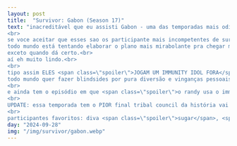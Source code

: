 ```yaml
---
layout: post
title:  "Survivor: Gabon (Season 17)"
text: "inacreditável que eu assisti Gabon - uma das temporadas mais odiadas de Survivor - imediatamente depois de Micronesia - uma das temporadas mais amadas de Survivor - e consegui gostar mais da primeira que da segunda<br>
<br>
se voce aceitar que esses sao os participante mais incompetentes de survivor da história, essa eh uma das temporadas mais divertidas de acompanhar.<br>
todo mundo está tentando elaborar o plano mais mirabolante pra chegar mais longe no jogo, e absolutamente todos eles são completamente imbecis. nenhuma estratégia faz sentido. nada dá certo.<br>
exceto quando dá certo.<br>
aí eh muito lindo.<br>
<br>
tipo assim ELES <span class=\"spoiler\">JOGAM UM IMMUNITY IDOL FORA</span>. DE GRAÇA. PUTA QUE PARIU. VAI SE FUDER. QUE LINDO.<br>
todo mundo quer fazer blindsides por pura diversão e vinganças pessoais. todas os votos são por motivos egoístas e não estratégicos e isso deixa tudo tão imprevisível e divertido.<br>
<br>
e ainda tem o episódio em que <span class=\"spoiler\">o randy usa o immunity idol fake</span> tipo PUTA QUE PARIU ELE CAIU NO TRUQUE MAIS VELHO DE TODOS QUE TEMPORADA FODA TODO MUNDO É IMBECIL.<br>
<br>
UPDATE: essa temporada tem o PIOR final tribal council da história vai se fuder parece que nenhuma pessoa do top 3 quer ganhar a temporada que lindo.<br>
<br>
participantes favoritos: diva <span class=\"spoiler\">sugar</span>, <span class=\"spoiler\">kenny</span> do super smash bros e <span class=\"spoiler\">crystal</span>"
day: "2024-09-28"
img: "/img/survivor/gabon.webp"
---
```

